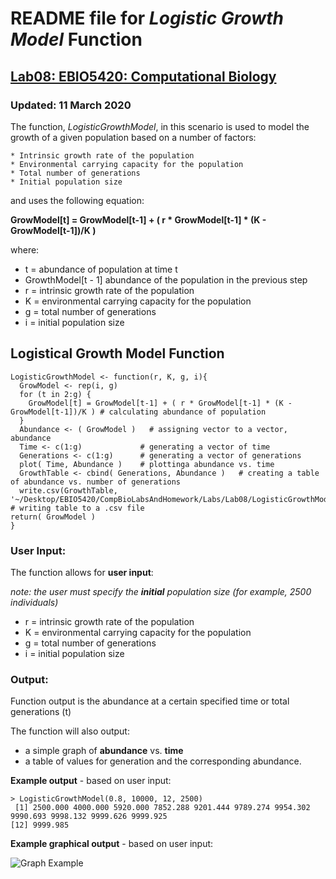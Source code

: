# **README file for _Logistic Growth Model_ Function** 

## [Lab08: EBIO5420: Computational Biology](https://github.com/flaxmans/CompBio_on_git/blob/master/Labs/Lab08/Lab08_documentation_and_metadata.md)

### Updated: 11 March 2020


The function, _LogisticGrowthModel_, in this scenario is used to model the growth of a given 
population based on a number of factors:

	* Intrinsic growth rate of the population
	* Environmental carrying capacity for the population
	* Total number of generations
	* Initial population size
	

and uses the following equation:

**GrowModel[t] = GrowModel[t-1] + ( r * GrowModel[t-1] * (K - GrowModel[t-1])/K )**

where:

* t = abundance of population at time t
* GrowthModel[t - 1] abundance of the population in the previous step
* r = intrinsic growth rate of the population
* K = environmental carrying capacity for the population
* g = total number of generations
* i = initial population size


## **Logistical Growth Model Function**

```
LogisticGrowthModel <- function(r, K, g, i){
  GrowModel <- rep(i, g)
  for (t in 2:g) {
    GrowModel[t] = GrowModel[t-1] + ( r * GrowModel[t-1] * (K - GrowModel[t-1])/K ) # calculating abundance of population
  }
  Abundance <- ( GrowModel )   # assigning vector to a vector, abundance
  Time <- c(1:g)             # generating a vector of time
  Generations <- c(1:g)      # generating a vector of generations
  plot( Time, Abundance )    # plottinga abundance vs. time
  GrowthTable <- cbind( Generations, Abundance )   # creating a table of abundance vs. number of generations
  write.csv(GrowthTable, '~/Desktop/EBIO5420/CompBioLabsAndHomework/Labs/Lab08/LogisticGrowthModel.csv')   # writing table to a .csv file
return( GrowModel )
}
```

### **User Input:**

The function allows for **user input**: 

_note: the user must specify the **initial** population size (for example, 2500 individuals)_  

* r = intrinsic growth rate of the population
* K = environmental carrying capacity for the population
* g = total number of generations
* i = initial population size


### **Output:**

Function output is the abundance at a certain specified time or total generations (t)

The function will also output: 

* a simple graph of **abundance** vs. **time**
* a table of values for generation and the corresponding abundance.



**Example output** - based on user input:

```
> LogisticGrowthModel(0.8, 10000, 12, 2500)
 [1] 2500.000 4000.000 5920.000 7852.288 9201.444 9789.274 9954.302 9990.693 9998.132 9999.626 9999.925
[12] 9999.985
```

**Example graphical output** - based on user input:

![Graph Example](~/Desktop/EBIO5420/CompBioLabsAndHomework/Rplot_GrwthFunction_AbundVsTime_EBIO5420_03112020.png)